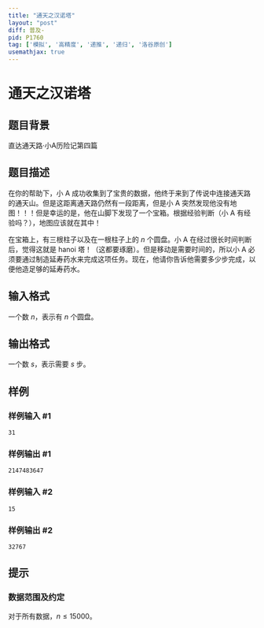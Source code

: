 ```yaml
---
title: "通天之汉诺塔"
layout: "post"
diff: 普及-
pid: P1760
tag: ['模拟', '高精度', '递推', '递归', '洛谷原创']
usemathjax: true
---
```


# 通天之汉诺塔
## 题目背景

直达通天路·小A历险记第四篇

## 题目描述

在你的帮助下，小 A 成功收集到了宝贵的数据，他终于来到了传说中连接通天路的通天山。但是这距离通天路仍然有一段距离，但是小 A 突然发现他没有地图！！！但是幸运的是，他在山脚下发现了一个宝箱。根据经验判断（小 A 有经验吗？），地图应该就在其中！

在宝箱上，有三根柱子以及在一根柱子上的 $n$ 个圆盘。小 A 在经过很长时间判断后，觉得这就是 hanoi 塔！（这都要琢磨）。但是移动是需要时间的，所以小 A 必须要通过制造延寿药水来完成这项任务。现在，他请你告诉他需要多少步完成，以便他造足够的延寿药水。
## 输入格式

一个数 $n$，表示有 $n$ 个圆盘。
## 输出格式

一个数 $s$，表示需要 $s$ 步。
## 样例

### 样例输入 #1
```
31
```
### 样例输出 #1
```
2147483647
```
### 样例输入 #2
```
15
```
### 样例输出 #2
```
32767
```
## 提示

### 数据范围及约定

对于所有数据，$n \le 15000$。
